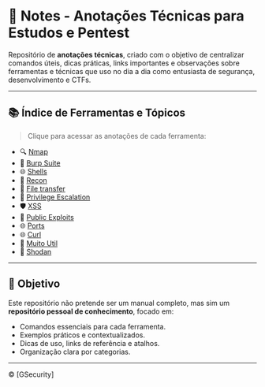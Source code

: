# 🧠 Notes - Anotações Técnicas para Estudos e Pentest

Repositório de **anotações técnicas**, criado com o objetivo de centralizar comandos úteis, dicas práticas, links importantes e observações sobre ferramentas e técnicas que uso no dia a dia como entusiasta de segurança, desenvolvimento e CTFs.

---

## 📚 Índice de Ferramentas e Tópicos

> Clique para acessar as anotações de cada ferramenta:

- 🔍 [Nmap](./nmap.md/)  
- 🐞 [Burp Suite](./burp.md/)  
- 🌐 [Shells](./shells.md/)  
- 🦾 [Recon](./recon.md/)  
- 💉 [File transfer](./filetransfer.md/)  
- 📂 [Privilege Escalation](./privilegeescalation.md/)  
- 🛡️ [XSS](./xss.md/)  
- 📎 [Public Exploits](./publicexploits.md/)
- 🌐 [Ports](./ports.md/)
- 🌐 [Curl](./curl.md/)
- 🐞 [Muito Util](./muito-util.md)
- 👣 [Shodan](./shodan.md)

---

## 🎯 Objetivo

Este repositório não pretende ser um manual completo, mas sim um **repositório pessoal de conhecimento**, focado em:

- Comandos essenciais para cada ferramenta.
- Exemplos práticos e contextualizados.
- Dicas de uso, links de referência e atalhos.
- Organização clara por categorias.

---

© [GSecurity]




